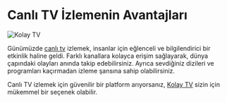 # Canlı TV İzlemenin Avantajları

![Kolay TV](https://tv.kolaytv.org/images/kolaytv.png)

Günümüzde [canlı tv](https://tv.kolaytv.org)  izlemek, insanlar için eğlenceli ve bilgilendirici bir etkinlik haline geldi. Farklı kanallara kolayca erişim sağlayarak, dünya çapındaki olayları anında takip edebilirsiniz. Ayrıca sevdiğiniz dizileri ve programları kaçırmadan izleme şansına sahip olabilirsiniz.

Canlı TV izlemek için güvenilir bir platform arıyorsanız, [Kolay TV](https://tv.kolaytv.org) sizin için mükemmel bir seçenek olabilir.
